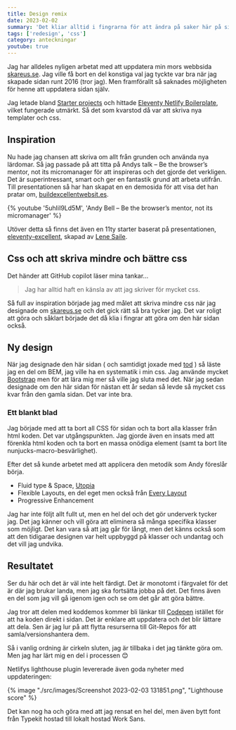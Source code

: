 ```yaml
---
title: Design remix
date: 2023-02-02
summary: 'Det kliar alltid i fingrarna för att ändra på saker här på sidan och särskilt då jag hittar något nytt intressant. Efter att jag tittat på Andy Bells talk, "Be the browser’s mentor, not its micromanager" och applicerat det på en sida var jag helt enkelt tvungen att applicera det här.'
tags: ['redesign', 'css']
category: anteckningar
youtube: true
---
```


Jag har alldeles nyligen arbetat med att uppdatera min mors webbsida [skareus.se](https://www.skareus.se). Jag ville få bort en del konstiga val jag tyckte var bra när jag skapade sidan runt 2016 (tror jag). Men framförallt så saknades möjligheten för henne att uppdatera sidan själv.

Jag letade bland [Starter projects](https://www.11ty.dev/docs/starter/) och hittade [Eleventy Netlify Boilerplate](https://eleventy-netlify-boilerplate.netlify.app/), vilket fungerade utmärkt. Så det som kvarstod då var att skriva nya templater och css.

## Inspiration

Nu hade jag chansen att skriva om allt från grunden och använda nya lärdomar. Så jag passade på att titta på Andys talk – Be the browser’s mentor, not its micromanager för att inspireras och det gjorde det verkligen. Det är superintressant, smart och ger en fantastik grund att arbeta utifrån. Till presentationen så har han skapat en en demosida för att visa det han pratar om, [buildexcellentwebsit.es](https://buildexcellentwebsit.es/).

{% youtube '5uhIiI9Ld5M', 'Andy Bell – Be the browser’s mentor, not its micromanager' %}

Utöver detta så finns det även en 11ty starter baserat på presentationen, [eleventy-excellent](https://eleventy-excellent.netlify.app/), skapad av [Lene Saile](https://www.lene.dev/).

## Css och att skriva mindre och bättre css

Det händer att GitHub copilot läser mina tankar...

> Jag har alltid haft en känsla av att jag skriver för mycket css.

Så full av inspiration började jag med målet att skriva mindre css när jag designade om [skareus.se](https://www.skareus.se) och det gick rätt så bra tycker jag. Det var roligt att göra och såklart började det då klia i fingrar att göra om den här sidan också.

## Ny design

När jag designade den här sidan ( och samtidigt joxade med [tod](/projekt/tod) ) så läste jag en del om BEM, jag ville ha en systematik i min css. Jag använde mycket [Bootstrap](https://getbootstrap.com/) men för att lära mig mer så ville jag sluta med det. När jag sedan designade om den här sidan för nästan ett år sedan så levde så mycket css kvar från den gamla sidan. Det var inte bra.

### Ett blankt blad

Jag började med att ta bort all CSS för sidan och ta bort alla klasser från html koden. Det var utgångspunkten. Jag gjorde även en insats med att förenkla html koden och ta bort en massa onödiga element (samt ta bort lite nunjucks-macro-besvärlighet).

Efter det så kunde arbetet med att applicera den metodik som Andy föreslår börja.

-   Fluid type & Space, [Utopia](https://utopia.fyi/)
-   Flexible Layouts, en del eget men också från [Every Layout](https://every-layout.dev/)
-   Progressive Enhancement

Jag har inte följt allt fullt ut, men en hel del och det gör underverk tycker jag. Det jag känner och vill göra att eliminera så många specifika klasser som möjligt. Det kan vara så att jag går för långt, men det känns också som att den tidigarae designen var helt uppbyggd på klasser och undantag och det vill jag undvika.

## Resultatet

Ser du här och det är väl inte helt färdigt. Det är monotomt i färgvalet för det är där jag brukar landa, men jag ska fortsätta jobba på det. Det finns även en del som jag vill gå igenom igen och se om det går att göra bättre.

Jag tror att delen med koddemos kommer bli länkar till [Codepen](https://codepen.io/) istället för att ha koden direkt i sidan. Det är enklare att uppdatera och det blir lättare att dela. Sen är jag lur på att flytta resurserna till Git-Repos för att samla/versionshantera dem.

Så i vanlig ordning är cirkeln sluten, jag är tillbaka i det jag tänkte göra om. Men jag har lärt mig en del i processen 😊

Netlifys lighthouse plugin levererade även goda nyheter med uppdateringen:

{% image "./src/images/Screenshot 2023-02-03 131851.png", "Lighthouse score" %}

Det kan nog ha och göra med att jag rensat en hel del, men även bytt font från Typekit hostad till lokalt hostad Work Sans.
